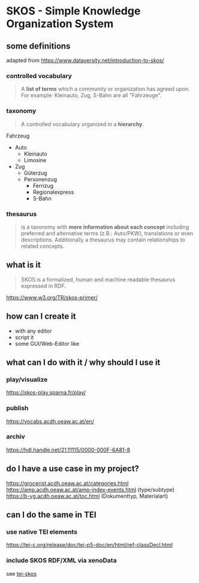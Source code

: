 # SKOS - Simple Knowledge Organization System

## some definitions
adapted from https://www.dataversity.net/introduction-to-skos/

### controlled vocabulary
>  A **list of terms** which a community or organization has agreed upon. For example: Kleinauto, Zug, S-Bahn are all "Fahrzeuge".

### taxonomy 
>  A controlled vocabulary organized in a **hierarchy**. 

Fahrzeug
* Auto
  * Kleinauto
  * Limosine
* Zug
  * Güterzug
  * Personenzug
    * Fernzug
    * Regionalexpress
    * S-Bahn

### thesaurus
> is a taxonomy with **more information about each concept** including preferred and alternative terms (z.B.: Auto/PKW), translations or even descriptions. Additionally a thesaurus may contain relationships to related concepts. 


## what is it

> SKOS is a formalized, human and machine readable thesaurus expressed in RDF.

https://www.w3.org/TR/skos-primer/


## how can I create it
* with any editor
* script it
* some GUI/Web-Editor like 


## what can I do with it / why should I use it

### play/visualize
https://skos-play.sparna.fr/play/

### publish
https://vocabs.acdh.oeaw.ac.at/en/

### archiv
https://hdl.handle.net/21.11115/0000-000F-6A81-8


## do I have a use case in my project?

https://grocerist.acdh.oeaw.ac.at/categories.html
https://amp.acdh.oeaw.ac.at/amp-index-events.html (type/subtype)
https://b-vg.acdh.oeaw.ac.at/toc.html (Dokumenttyp, Materialart)


## can I do the same in TEI

### use native TEI elements
https://tei-c.org/release/doc/tei-p5-doc/en/html/ref-classDecl.html

### include SKOS RDF/XML via xenoData
see [tei-skos](tei-skos.xml)